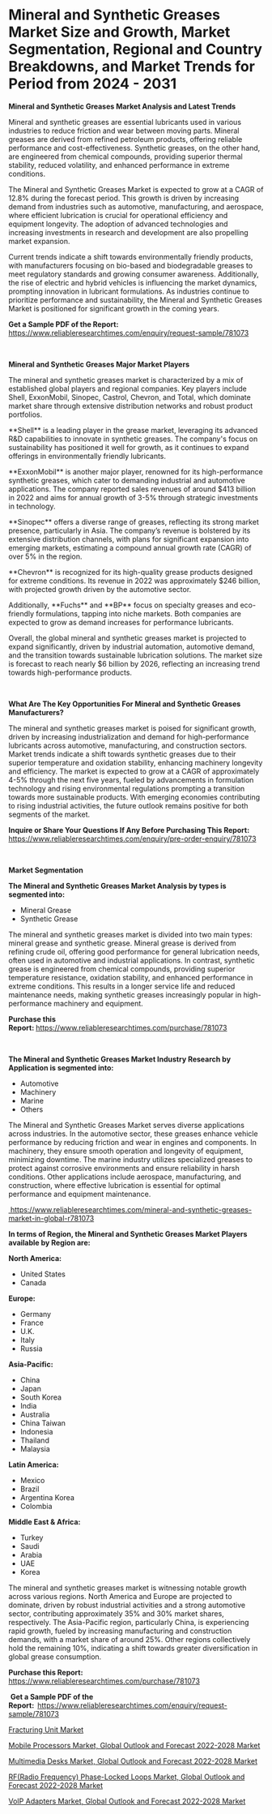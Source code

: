 <p><h1>Mineral and Synthetic Greases Market Size and Growth, Market Segmentation, Regional and Country Breakdowns, and Market Trends for Period from 2024 -  2031</h1></p><p><strong>Mineral and Synthetic Greases Market Analysis and Latest Trends</strong></p>
<p><p>Mineral and synthetic greases are essential lubricants used in various industries to reduce friction and wear between moving parts. Mineral greases are derived from refined petroleum products, offering reliable performance and cost-effectiveness. Synthetic greases, on the other hand, are engineered from chemical compounds, providing superior thermal stability, reduced volatility, and enhanced performance in extreme conditions.</p><p>The Mineral and Synthetic Greases Market is expected to grow at a CAGR of 12.8% during the forecast period. This growth is driven by increasing demand from industries such as automotive, manufacturing, and aerospace, where efficient lubrication is crucial for operational efficiency and equipment longevity. The adoption of advanced technologies and increasing investments in research and development are also propelling market expansion.</p><p>Current trends indicate a shift towards environmentally friendly products, with manufacturers focusing on bio-based and biodegradable greases to meet regulatory standards and growing consumer awareness. Additionally, the rise of electric and hybrid vehicles is influencing the market dynamics, prompting innovation in lubricant formulations. As industries continue to prioritize performance and sustainability, the Mineral and Synthetic Greases Market is positioned for significant growth in the coming years.</p></p>
<p><strong>Get a Sample PDF of the Report:&nbsp;</strong> <a href="https://www.reliableresearchtimes.com/enquiry/request-sample/781073?utm_campaign=1629&utm_medium=2&utm_source=Github&utm_content=ia&utm_term=15102024&utm_id=mineral-and-synthetic-greases">https://www.reliableresearchtimes.com/enquiry/request-sample/781073</a></p>
<p>&nbsp;</p>
<p><strong>Mineral and Synthetic Greases Major Market Players</strong></p>
<p><p>The mineral and synthetic greases market is characterized by a mix of established global players and regional companies. Key players include Shell, ExxonMobil, Sinopec, Castrol, Chevron, and Total, which dominate market share through extensive distribution networks and robust product portfolios.</p><p>**Shell** is a leading player in the grease market, leveraging its advanced R&D capabilities to innovate in synthetic greases. The company's focus on sustainability has positioned it well for growth, as it continues to expand offerings in environmentally friendly lubricants. </p><p>**ExxonMobil** is another major player, renowned for its high-performance synthetic greases, which cater to demanding industrial and automotive applications. The company reported sales revenues of around $413 billion in 2022 and aims for annual growth of 3-5% through strategic investments in technology.</p><p>**Sinopec** offers a diverse range of greases, reflecting its strong market presence, particularly in Asia. The company’s revenue is bolstered by its extensive distribution channels, with plans for significant expansion into emerging markets, estimating a compound annual growth rate (CAGR) of over 5% in the region.</p><p>**Chevron** is recognized for its high-quality grease products designed for extreme conditions. Its revenue in 2022 was approximately $246 billion, with projected growth driven by the automotive sector.</p><p>Additionally, **Fuchs** and **BP** focus on specialty greases and eco-friendly formulations, tapping into niche markets. Both companies are expected to grow as demand increases for performance lubricants.</p><p>Overall, the global mineral and synthetic greases market is projected to expand significantly, driven by industrial automation, automotive demand, and the transition towards sustainable lubrication solutions. The market size is forecast to reach nearly $6 billion by 2026, reflecting an increasing trend towards high-performance products.</p></p>
<p>&nbsp;</p>
<p><strong>What Are The Key Opportunities For Mineral and Synthetic Greases Manufacturers?</strong></p>
<p><p>The mineral and synthetic greases market is poised for significant growth, driven by increasing industrialization and demand for high-performance lubricants across automotive, manufacturing, and construction sectors. Market trends indicate a shift towards synthetic greases due to their superior temperature and oxidation stability, enhancing machinery longevity and efficiency. The market is expected to grow at a CAGR of approximately 4-5% through the next five years, fueled by advancements in formulation technology and rising environmental regulations prompting a transition towards more sustainable products. With emerging economies contributing to rising industrial activities, the future outlook remains positive for both segments of the market.</p></p>
<p><strong>Inquire or Share Your Questions If Any Before Purchasing This Report:</strong> <a href="https://www.reliableresearchtimes.com/enquiry/pre-order-enquiry/781073?utm_campaign=1629&utm_medium=2&utm_source=Github&utm_content=ia&utm_term=15102024&utm_id=mineral-and-synthetic-greases">https://www.reliableresearchtimes.com/enquiry/pre-order-enquiry/781073</a></p>
<p>&nbsp;</p>
<p><strong>Market Segmentation</strong></p>
<p><strong>The Mineral and Synthetic Greases Market Analysis by types is segmented into:</strong></p>
<p><ul><li>Mineral Grease</li><li>Synthetic Grease</li></ul></p>
<p><p>The mineral and synthetic greases market is divided into two main types: mineral grease and synthetic grease. Mineral grease is derived from refining crude oil, offering good performance for general lubrication needs, often used in automotive and industrial applications. In contrast, synthetic grease is engineered from chemical compounds, providing superior temperature resistance, oxidation stability, and enhanced performance in extreme conditions. This results in a longer service life and reduced maintenance needs, making synthetic greases increasingly popular in high-performance machinery and equipment.</p></p>
<p><strong>Purchase this Report:&nbsp;</strong><a href="https://www.reliableresearchtimes.com/purchase/781073?utm_campaign=1629&utm_medium=2&utm_source=Github&utm_content=ia&utm_term=15102024&utm_id=mineral-and-synthetic-greases">https://www.reliableresearchtimes.com/purchase/781073</a></p>
<p>&nbsp;</p>
<p><strong>The Mineral and Synthetic Greases Market Industry Research by Application is segmented into:</strong></p>
<p><ul><li>Automotive</li><li>Machinery</li><li>Marine</li><li>Others</li></ul></p>
<p><p>The Mineral and Synthetic Greases Market serves diverse applications across industries. In the automotive sector, these greases enhance vehicle performance by reducing friction and wear in engines and components. In machinery, they ensure smooth operation and longevity of equipment, minimizing downtime. The marine industry utilizes specialized greases to protect against corrosive environments and ensure reliability in harsh conditions. Other applications include aerospace, manufacturing, and construction, where effective lubrication is essential for optimal performance and equipment maintenance.</p></p>
<p><a href="https://www.reliableresearchtimes.com/mineral-and-synthetic-greases-market-in-global-r781073?utm_campaign=1629&utm_medium=2&utm_source=Github&utm_content=ia&utm_term=15102024&utm_id=mineral-and-synthetic-greases">&nbsp;https://www.reliableresearchtimes.com/mineral-and-synthetic-greases-market-in-global-r781073</a></p>
<p><strong>In terms of Region, the Mineral and Synthetic Greases Market Players available by Region are:</strong></p>
<p>
    <p> <strong> North America: </strong>
        <ul>
            <li>United States</li>
            <li>Canada</li>
        </ul>
        </p> 
    <p> <strong> Europe: </strong>
        <ul>
            <li>Germany</li>
            <li>France</li>
            <li>U.K.</li>
            <li>Italy</li>
            <li>Russia</li>
        </ul>
        </p> 
    <p> <strong> Asia-Pacific: </strong>
        <ul>
            <li>China</li>
            <li>Japan</li>
            <li>South Korea</li>
            <li>India</li>
            <li>Australia</li>
            <li>China Taiwan</li>
            <li>Indonesia</li>
            <li>Thailand</li>
            <li>Malaysia</li>
        </ul>
        </p> 
    <p> <strong> Latin America: </strong>
        <ul>
            <li>Mexico</li>
            <li>Brazil</li>
            <li>Argentina Korea</li>
            <li>Colombia</li>
        </ul>
        </p> 
    <p> <strong> Middle East & Africa: </strong>
        <ul>
            <li>Turkey</li>
            <li>Saudi</li>
            <li>Arabia</li>
            <li>UAE</li>
            <li>Korea</li>
        </ul>
    </p>
    </p>
<p><p>The mineral and synthetic greases market is witnessing notable growth across various regions. North America and Europe are projected to dominate, driven by robust industrial activities and a strong automotive sector, contributing approximately 35% and 30% market shares, respectively. The Asia-Pacific region, particularly China, is experiencing rapid growth, fueled by increasing manufacturing and construction demands, with a market share of around 25%. Other regions collectively hold the remaining 10%, indicating a shift towards greater diversification in global grease consumption.</p></p>
<p><strong>Purchase this Report: </strong><a href="https://www.reliableresearchtimes.com/purchase/781073?utm_campaign=1629&utm_medium=2&utm_source=Github&utm_content=ia&utm_term=15102024&utm_id=mineral-and-synthetic-greases">https://www.reliableresearchtimes.com/purchase/781073</a></p>
<p>&nbsp;<strong>Get a Sample PDF of the Report:&nbsp;&nbsp;</strong><a href="https://www.reliableresearchtimes.com/enquiry/request-sample/781073?utm_campaign=1629&utm_medium=2&utm_source=Github&utm_content=ia&utm_term=15102024&utm_id=mineral-and-synthetic-greases">https://www.reliableresearchtimes.com/enquiry/request-sample/781073</a></p>
<p><strong></strong></p>
<p><p><a href="https://issuu.com/reportprime-2/docs/fracturing-unit-market-size-2030.pp_47badd346d2823?utm_campaign=1629&utm_medium=2&utm_source=Github&utm_content=ia&utm_term=15102024&utm_id=mineral-and-synthetic-greases">Fracturing Unit Market</a></p><p><a href="https://www.linkedin.com/pulse/mobile-processors-market-global-outlook-forecast-2022-2028-s8oie?utm_campaign=1629&utm_medium=2&utm_source=Github&utm_content=ia&utm_term=15102024&utm_id=mineral-and-synthetic-greases">Mobile Processors Market, Global Outlook and Forecast 2022-2028 Market</a></p><p><a href="https://www.linkedin.com/pulse/multimedia-desks-market-global-outlook-forecast-2022-2028-industry-jyzte?utm_campaign=1629&utm_medium=2&utm_source=Github&utm_content=ia&utm_term=15102024&utm_id=mineral-and-synthetic-greases">Multimedia Desks Market, Global Outlook and Forecast 2022-2028 Market</a></p><p><a href="https://www.linkedin.com/pulse/rfradio-frequency-phase-locked-loops-market-global-outlook-forecast-rbqse?utm_campaign=1629&utm_medium=2&utm_source=Github&utm_content=ia&utm_term=15102024&utm_id=mineral-and-synthetic-greases">RF(Radio Frequency) Phase-Locked Loops Market, Global Outlook and Forecast 2022-2028 Market</a></p><p><a href="https://www.linkedin.com/pulse/emerging-technologies-reshaping-voip-adapters-market-global-outlook-azope?utm_campaign=1629&utm_medium=2&utm_source=Github&utm_content=ia&utm_term=15102024&utm_id=mineral-and-synthetic-greases">VoIP Adapters Market, Global Outlook and Forecast 2022-2028 Market</a></p></p>